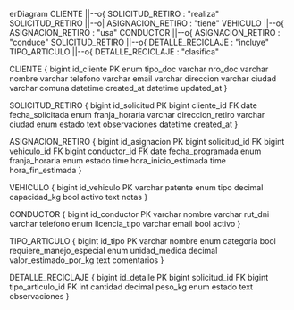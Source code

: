 
erDiagram
  CLIENTE ||--o{ SOLICITUD_RETIRO : "realiza"
  SOLICITUD_RETIRO ||--o| ASIGNACION_RETIRO : "tiene"
  VEHICULO ||--o{ ASIGNACION_RETIRO : "usa"
  CONDUCTOR ||--o{ ASIGNACION_RETIRO : "conduce"
  SOLICITUD_RETIRO ||--o{ DETALLE_RECICLAJE : "incluye"
  TIPO_ARTICULO ||--o{ DETALLE_RECICLAJE : "clasifica"

  CLIENTE {
    bigint id_cliente PK
    enum   tipo_doc
    varchar nro_doc
    varchar nombre
    varchar telefono
    varchar email
    varchar direccion
    varchar ciudad
    varchar comuna
    datetime created_at
    datetime updated_at
  }

  SOLICITUD_RETIRO {
    bigint id_solicitud PK
    bigint cliente_id FK
    date   fecha_solicitada
    enum   franja_horaria
    varchar direccion_retiro
    varchar ciudad
    enum   estado
    text   observaciones
    datetime created_at
  }

  ASIGNACION_RETIRO {
    bigint id_asignacion PK
    bigint solicitud_id FK 
    bigint vehiculo_id FK
    bigint conductor_id FK
    date   fecha_programada
    enum   franja_horaria
    enum   estado
    time   hora_inicio_estimada
    time   hora_fin_estimada
  }

  VEHICULO {
    bigint id_vehiculo PK
    varchar patente
    enum   tipo
    decimal capacidad_kg
    bool   activo
    text   notas
  }

  CONDUCTOR {
    bigint id_conductor PK
    varchar nombre
    varchar rut_dni
    varchar telefono
    enum   licencia_tipo
    varchar email
    bool   activo
  }

  TIPO_ARTICULO {
    bigint id_tipo PK
    varchar nombre
    enum   categoria
    bool   requiere_manejo_especial
    enum   unidad_medida
    decimal valor_estimado_por_kg
    text   comentarios
  }

  DETALLE_RECICLAJE {
    bigint id_detalle PK
    bigint solicitud_id FK
    bigint tipo_articulo_id FK
    int    cantidad
    decimal peso_kg
    enum   estado
    text   observaciones
  }

